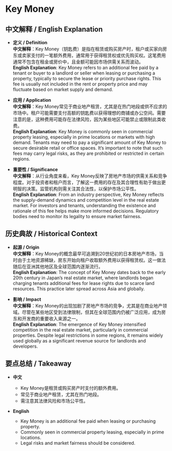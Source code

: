 # Key Money

## 中文解释 / English Explanation

* **定义 / Definition**  
  **中文解释**：Key Money（钥匙费）是指在租赁或购买房产时，租户或买家向房东或卖家支付的一笔额外费用，通常用于获得租赁权或优先购买权。这笔费用通常不包含在租金或房价中，且金额可能因市场供需关系而波动。  
  **English Explanation**: Key Money refers to an additional fee paid by a tenant or buyer to a landlord or seller when leasing or purchasing a property, typically to secure the lease or priority purchase rights. This fee is usually not included in the rent or property price and may fluctuate based on market supply and demand.

* **应用 / Application**  
  **中文解释**：Key Money常见于商业地产租赁，尤其是在热门地段或供不应求的市场中。租户可能需要支付高额的钥匙费以获得理想的商铺或办公空间。需要注意的是，这种费用可能存在法律风险，因为某些地区可能禁止或限制此类收费。  
  **English Explanation**: Key Money is commonly seen in commercial property leasing, especially in prime locations or markets with high demand. Tenants may need to pay a significant amount of Key Money to secure desirable retail or office spaces. It’s important to note that such fees may carry legal risks, as they are prohibited or restricted in certain regions.

* **重要性 / Significance**  
  **中文解释**：从行业角度来看，Key Money反映了房地产市场的供需关系和竞争程度。对于投资者和租户而言，了解这一费用的存在及其合理性有助于做出更明智的决策。监管机构则需关注其合法性，以保护市场公平性。  
  **English Explanation**: From an industry perspective, Key Money reflects the supply-demand dynamics and competition level in the real estate market. For investors and tenants, understanding the existence and rationale of this fee helps make more informed decisions. Regulatory bodies need to monitor its legality to ensure market fairness.

## 历史典故 / Historical Context

* **起源 / Origin**  
  **中文解释**：Key Money的概念最早可追溯到20世纪初的日本房地产市场，当时由于土地资源稀缺，房东开始向租户收取额外费用以获得租赁权。这一做法随后在亚洲其他地区及全球范围内逐渐流行。  
  **English Explanation**: The concept of Key Money dates back to the early 20th century in Japan’s real estate market, where landlords began charging tenants additional fees for lease rights due to scarce land resources. This practice later spread across Asia and globally.

* **影响 / Impact**  
  **中文解释**：Key Money的出现加剧了房地产市场的竞争，尤其是在商业地产领域。尽管在某些地区受到法律限制，但其在全球范围内仍被广泛应用，成为房东和开发商的重要收入来源之一。  
  **English Explanation**: The emergence of Key Money intensified competition in the real estate market, particularly in commercial properties. Despite legal restrictions in some regions, it remains widely used globally as a significant revenue source for landlords and developers.

## 要点总结 / Takeaway

* **中文**  
  - Key Money是租赁或购买房产时支付的额外费用。  
  - 常见于商业地产租赁，尤其在热门地段。  
  - 需注意其法律风险和市场公平性。

* **English**  
  - Key Money is an additional fee paid when leasing or purchasing property.  
  - Commonly seen in commercial property leasing, especially in prime locations.  
  - Legal risks and market fairness should be considered.